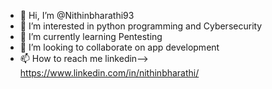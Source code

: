 - 👋 Hi, I’m @Nithinbharathi93
- 👀 I’m interested in python programming and Cybersecurity
- 🌱 I’m currently learning Pentesting
- 💞️ I’m looking to collaborate on app development
- 📫 How to reach me linkedin--> https://www.linkedin.com/in/nithinbharathi/

<!---
Nithinbharathi93/Nithinbharathi93 is a ✨ special ✨ repository because its `README.md` (this file) appears on your GitHub profile.
You can click the Preview link to take a look at your changes.
--->
